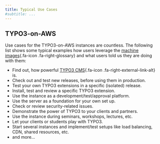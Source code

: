 ```yaml
---
title: Typical Use Cases
#subtitle: ...
---
```


## TYPO3-on-AWS

Use cases for the TYPO3-on-AWS instances are countless. The following list shows some typical examples how users leverage the [machine images](glossary.md#machineimages){.fa-icon .fa-right-glossary} and what users told us they are doing with them:

* Find out, how powerful [TYPO3 CMS](https://typo3.org){.fa-icon .fa-right-external-link-alt} is.
* Check out and test new releases, before using them in production.
* Test your own TYPO3 extensions in a specific (isolated) release.
* Install, test and review a specific TYPO3 extension.
* Use the instance as a development/test/approval platform.
* Use the server as a foundation for your own set up.
* Check or review security-related issues.
* Demonstrate the power of TYPO3 to your clients and partners.
* Use the instance during seminars, workshops, lectures, etc.
* Let your clients or students play with TYPO3.
* Start several instances and implement/test setups like load balancing, CDN, shared resources, etc.
* and more...

